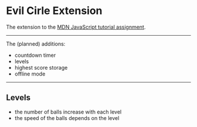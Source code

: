 # Evil Cirle Extension

The extension to the [MDN JavaScript tutorial assignment](https://developer.mozilla.org/en-US/docs/Learn/JavaScript/Objects/Adding_bouncing_balls_features).

-------------------------------------------

The (planned) additions:
- countdown timer
- levels
- highest score storage
- offline mode

-------------------------------------------

## Levels

- the number of balls increase with each level
- the speed of the balls depends on the level
